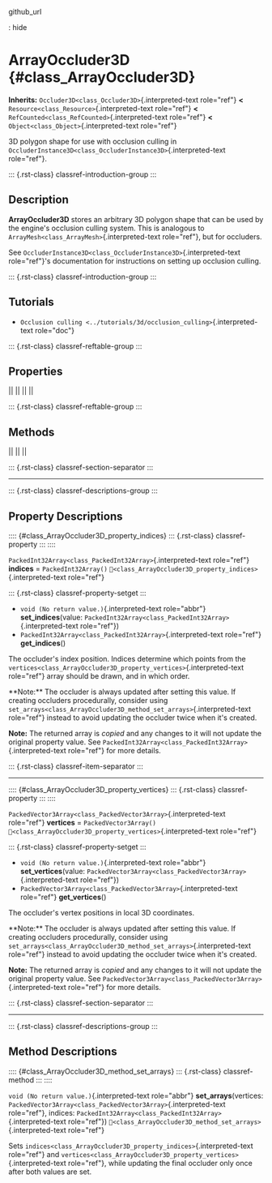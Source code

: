 github_url

:   hide

# ArrayOccluder3D {#class_ArrayOccluder3D}

**Inherits:** `Occluder3D<class_Occluder3D>`{.interpreted-text
role="ref"} **\<** `Resource<class_Resource>`{.interpreted-text
role="ref"} **\<** `RefCounted<class_RefCounted>`{.interpreted-text
role="ref"} **\<** `Object<class_Object>`{.interpreted-text role="ref"}

3D polygon shape for use with occlusion culling in
`OccluderInstance3D<class_OccluderInstance3D>`{.interpreted-text
role="ref"}.

::: {.rst-class}
classref-introduction-group
:::

## Description

**ArrayOccluder3D** stores an arbitrary 3D polygon shape that can be
used by the engine\'s occlusion culling system. This is analogous to
`ArrayMesh<class_ArrayMesh>`{.interpreted-text role="ref"}, but for
occluders.

See `OccluderInstance3D<class_OccluderInstance3D>`{.interpreted-text
role="ref"}\'s documentation for instructions on setting up occlusion
culling.

::: {.rst-class}
classref-introduction-group
:::

## Tutorials

- `Occlusion culling <../tutorials/3d/occlusion_culling>`{.interpreted-text
  role="doc"}

::: {.rst-class}
classref-reftable-group
:::

## Properties

||
||
||
||

::: {.rst-class}
classref-reftable-group
:::

## Methods

||
||
||

::: {.rst-class}
classref-section-separator
:::

------------------------------------------------------------------------

::: {.rst-class}
classref-descriptions-group
:::

## Property Descriptions

:::: {#class_ArrayOccluder3D_property_indices}
::: {.rst-class}
classref-property
:::
::::

`PackedInt32Array<class_PackedInt32Array>`{.interpreted-text role="ref"}
**indices** = `PackedInt32Array()`
`🔗<class_ArrayOccluder3D_property_indices>`{.interpreted-text
role="ref"}

::: {.rst-class}
classref-property-setget
:::

- `void (No return value.)`{.interpreted-text role="abbr"}
  **set_indices**(value:
  `PackedInt32Array<class_PackedInt32Array>`{.interpreted-text
  role="ref"})
- `PackedInt32Array<class_PackedInt32Array>`{.interpreted-text
  role="ref"} **get_indices**()

The occluder\'s index position. Indices determine which points from the
`vertices<class_ArrayOccluder3D_property_vertices>`{.interpreted-text
role="ref"} array should be drawn, and in which order.

\*\*Note:\*\* The occluder is always updated after setting this value.
If creating occluders procedurally, consider using
`set_arrays<class_ArrayOccluder3D_method_set_arrays>`{.interpreted-text
role="ref"} instead to avoid updating the occluder twice when it\'s
created.

**Note:** The returned array is *copied* and any changes to it will not
update the original property value. See
`PackedInt32Array<class_PackedInt32Array>`{.interpreted-text role="ref"}
for more details.

::: {.rst-class}
classref-item-separator
:::

------------------------------------------------------------------------

:::: {#class_ArrayOccluder3D_property_vertices}
::: {.rst-class}
classref-property
:::
::::

`PackedVector3Array<class_PackedVector3Array>`{.interpreted-text
role="ref"} **vertices** = `PackedVector3Array()`
`🔗<class_ArrayOccluder3D_property_vertices>`{.interpreted-text
role="ref"}

::: {.rst-class}
classref-property-setget
:::

- `void (No return value.)`{.interpreted-text role="abbr"}
  **set_vertices**(value:
  `PackedVector3Array<class_PackedVector3Array>`{.interpreted-text
  role="ref"})
- `PackedVector3Array<class_PackedVector3Array>`{.interpreted-text
  role="ref"} **get_vertices**()

The occluder\'s vertex positions in local 3D coordinates.

\*\*Note:\*\* The occluder is always updated after setting this value.
If creating occluders procedurally, consider using
`set_arrays<class_ArrayOccluder3D_method_set_arrays>`{.interpreted-text
role="ref"} instead to avoid updating the occluder twice when it\'s
created.

**Note:** The returned array is *copied* and any changes to it will not
update the original property value. See
`PackedVector3Array<class_PackedVector3Array>`{.interpreted-text
role="ref"} for more details.

::: {.rst-class}
classref-section-separator
:::

------------------------------------------------------------------------

::: {.rst-class}
classref-descriptions-group
:::

## Method Descriptions

:::: {#class_ArrayOccluder3D_method_set_arrays}
::: {.rst-class}
classref-method
:::
::::

`void (No return value.)`{.interpreted-text role="abbr"}
**set_arrays**(vertices:
`PackedVector3Array<class_PackedVector3Array>`{.interpreted-text
role="ref"}, indices:
`PackedInt32Array<class_PackedInt32Array>`{.interpreted-text
role="ref"})
`🔗<class_ArrayOccluder3D_method_set_arrays>`{.interpreted-text
role="ref"}

Sets `indices<class_ArrayOccluder3D_property_indices>`{.interpreted-text
role="ref"} and
`vertices<class_ArrayOccluder3D_property_vertices>`{.interpreted-text
role="ref"}, while updating the final occluder only once after both
values are set.
